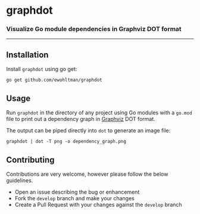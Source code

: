 # graphdot

### Visualize Go module dependencies in Graphviz DOT format

----

## Installation
Install `graphdot` using go get:

`go get github.com/ewohltman/graphdot`

## Usage
Run `graphdot` in the directory of any project using Go modules with a `go.mod`
file to print out a dependency graph in [Graphviz](https://www.graphviz.org/)
DOT format.

The output can be piped directly into `dot` to generate an image file:

`graphdot | dot -T png -o dependency_graph.png`

## Contributing

Contributions are very welcome, however please follow the below guidelines.

* Open an issue describing the bug or enhancement
* Fork the `develop` branch and make your changes
* Create a Pull Request with your changes against the `develop` branch
